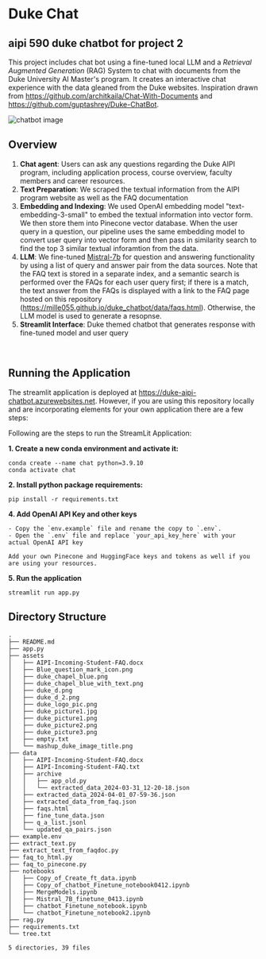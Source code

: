 # Duke Chat
## aipi 590 duke chatbot for project 2


This project includes chat bot using a fine-tuned local LLM and a *Retrieval Augmented Generation* (RAG) System to chat with documents from the Duke University AI Master's program. It creates an interactive chat experience with the data gleaned from the Duke websites. Inspiration drawn from https://github.com/architkaila/Chat-With-Documents and https://github.com/guptashrey/Duke-ChatBot.

![chatbot image](./assets/duke_picture1.png)

## Overview

1. **Chat agent**: Users can ask any questions regarding the Duke AIPI program, including application process, course overview, faculty members and career resources.
2. **Text Preparation**: We scraped the textual information from the AIPI program website as well as the FAQ documentation
4. **Embedding and Indexing**:  We used OpenAI embedding model "text-embedding-3-small" to embed the textual information into vector form. We then store them into Pinecone vector database. When the user query in a question, our pipeline uses the same embedding model to convert user query into vector form and then pass in similarity search to find the top 3 similar textual inforamtion from the data.
5. **LLM**: We fine-tuned [Mistral-7b](https://huggingface.co/mistralai/Mistral-7B-v0.1) for question and answering functionality by using a list of query and answer pair from the data sources. Note that the FAQ text is stored in a separate index, and a semantic search is performed over the FAQs for each user query first; if there is a match, the text answer from the FAQs is displayed with a link to the FAQ page hosted on this repository (https://mille055.github.io/duke_chatbot/data/faqs.html). Otherwise, the LLM model is used to generate a resopnse.
6. **Streamlit Interface**: Duke themed chatbot that generates response with fine-tuned model and user query

&nbsp;
## Running the Application 
The streamlit application is deployed at https://duke-aipi-chatbot.azurewebsites.net. However, if you are using this repository locally and are incorporating elements for your own application there are a few steps:

Following are the steps to run the StreamLit Application: 

**1. Create a new conda environment and activate it:** 
```
conda create --name chat python=3.9.10
conda activate chat
```
**2. Install python package requirements:** 
```
pip install -r requirements.txt 
```
**4. Add OpenAI API Key and other keys**
```
- Copy the `env.example` file and rename the copy to `.env`.
- Open the `.env` file and replace `your_api_key_here` with your actual OpenAI API key 

Add your own Pinecone and HuggingFace keys and tokens as well if you are using your resources.  
```
**5. Run the application**
```
streamlit run app.py
```


## Directory Structure
```
.
├── README.md
├── app.py
├── assets
│   ├── AIPI-Incoming-Student-FAQ.docx
│   ├── Blue_question_mark_icon.png
│   ├── duke_chapel_blue.png
│   ├── duke_chapel_blue_with_text.png
│   ├── duke_d.png
│   ├── duke_d_2.png
│   ├── duke_logo_pic.png
│   ├── duke_picture1.jpg
│   ├── duke_picture1.png
│   ├── duke_picture2.png
│   ├── duke_picture3.png
│   ├── empty.txt
│   └── mashup_duke_image_title.png
├── data
│   ├── AIPI-Incoming-Student-FAQ.docx
│   ├── AIPI-Incoming-Student-FAQ.txt
│   ├── archive
│   │   ├── app_old.py
│   │   └── extracted_data_2024-03-31_12-20-18.json
│   ├── extracted_data_2024-04-01_07-59-36.json
│   ├── extracted_data_from_faq.json
│   ├── faqs.html
│   ├── fine_tune_data.json
│   ├── q_a_list.jsonl
│   └── updated_qa_pairs.json
├── example.env
├── extract_text.py
├── extract_text_from_faqdoc.py
├── faq_to_html.py
├── faq_to_pinecone.py
├── notebooks
│   ├── Copy_of_Create_ft_data.ipynb
│   ├── Copy_of_chatbot_Finetune_notebook0412.ipynb
│   ├── MergeModels.ipynb
│   ├── Mistral_7B_finetune_0413.ipynb
│   ├── chatbot_Finetune_notebook.ipynb
│   └── chatbot_Finetune_notebook2.ipynb
├── rag.py
├── requirements.txt
└── tree.txt

5 directories, 39 files
```